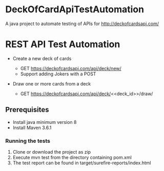 # DeckOfCardApiTestAutomation
A java project to automate testing of APIs for http://deckofcardsapi.com/

# REST API Test Automation

*  Create a new deck of cards
	- GET https://deckofcardsapi.com/api/deck/new/
	- Support adding Jokers with a POST

*  Draw one or more cards from a deck
	- GET https://deckofcardsapi.com/api/deck/<<deck_id>>/draw/

## Prerequisites
* Install java minimum version 8
* Install Maven 3.6.1


### Running the tests

1. Clone or download the project as zip 
2. Execute mvn test from the directory containing pom.xml
3. The test report can be found in target/surefire-reports/index.html
 





